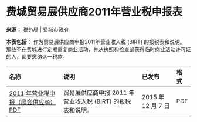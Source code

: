 # 费城贸易展供应商2011年营业税申报表

**来源：** 税务局 | 费城市政府

**本表包括：** 作为贸易展供应商申报2011年营业收入税 (BIRT) 的报税表和说明。 那些不在费城进行定期重复商业活动，并从执照和检查部获得临时商业活动许可证的人，都要缴纳这一税款。

| 名称                                                                                                     | 说明                                                                                               | 已发布       | 格式 |
| :------------------------------------------------------------------------------------------------------- | :------------------------------------------------------------------------------------------------- | :----------- | :--- |
| [2011 年营业税申报（展会供应商） PDF](https://phila.gov/media/20151207111446/2011-Trade-Show-Vendors-Return.pdf) | 贸易展供应商申报 2011 年营业收入税 (BIRT) 的报税表和说明。                                                | 2015 年 12 月 7 日 | PDF  |


